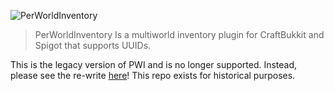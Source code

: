 ![PerWorldInventory](http://jalu.ch/ext/authme-docs/pwi_banner_main.png)

> PerWorldInventory Is a multiworld inventory plugin for CraftBukkit and Spigot that supports UUIDs.

This is the legacy version of PWI and is no longer supported. Instead, please see the re-write [here](https://github.com/Gnat008/perworldinventory-kt)!
This repo exists for historical purposes.
